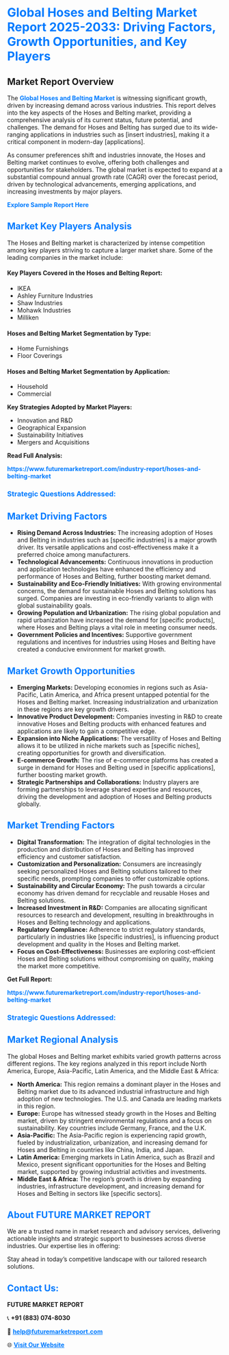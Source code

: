 <h1 style="color: #007BFF;">Global Hoses and Belting Market Report 2025-2033: Driving Factors, Growth Opportunities, and Key Players</h1>

<section id="overview">
<h2>Market Report Overview</h2>
<p>The <a href="https://www.futuremarketreport.com/industry-report/hoses-and-belting-market" style="color: #007BFF; text-decoration: none;"><strong>Global Hoses and Belting Market</strong></a> is witnessing significant growth, driven by increasing demand across various industries. This report delves into the key aspects of the Hoses and Belting market, providing a comprehensive analysis of its current status, future potential, and challenges. The demand for Hoses and Belting has surged due to its wide-ranging applications in industries such as [insert industries], making it a critical component in modern-day [applications].</p>
<p>As consumer preferences shift and industries innovate, the Hoses and Belting market continues to evolve, offering both challenges and opportunities for stakeholders. The global market is expected to expand at a substantial compound annual growth rate (CAGR) over the forecast period, driven by technological advancements, emerging applications, and increasing investments by major players.</p>
</section>

<section id="overview">
<p><a href="https://www.futuremarketreport.com/request-sample/reportId=34692" style="color: #007BFF; text-decoration: none;"><strong>Explore Sample Report Here</strong></a></p>
</section>

<section id="key-players">
<h2 style="color: #007BFF;">Market Key Players Analysis</h2>
<p>The Hoses and Belting market is characterized by intense competition among key players striving to capture a larger market share. Some of the leading companies in the market include:</p>
<h4>Key Players Covered in the Hoses and Belting Report:</h4>
<ul><li>IKEA</li><li>Ashley Furniture Industries</li><li>Shaw Industries</li><li>Mohawk Industries</li><li>Milliken</li></ul>
<h4>Hoses and Belting Market Segmentation by Type:</h4>
<ul><li>Home Furnishings</li><li>Floor Coverings</li></ul>

<h4>Hoses and Belting Market Segmentation by Application:</h4>
<ul><li>Household</li><li>Commercial</li></ul>
<p><strong>Key Strategies Adopted by Market Players:</strong></p>
<ul>
<li>Innovation and R&D</li>
<li>Geographical Expansion</li>
<li>Sustainability Initiatives</li>
<li>Mergers and Acquisitions</li>
</ul>
</section>

<section>
<p><strong>Read Full Analysis: </strong></p><a href="https://www.futuremarketreport.com/industry-report/hoses-and-belting-market" style="color: #007BFF; text-decoration: none;"><strong>https://www.futuremarketreport.com/industry-report/hoses-and-belting-market</strong></a>
<h3 style="color: #007BFF;">Strategic Questions Addressed:</h3>
</section>

<section id="driving-factors">
<h2 style="color: #007BFF;">Market Driving Factors</h2>
<ul>
<li><strong>Rising Demand Across Industries:</strong> The increasing adoption of Hoses and Belting in industries such as [specific industries] is a major growth driver. Its versatile applications and cost-effectiveness make it a preferred choice among manufacturers.</li>
<li><strong>Technological Advancements:</strong> Continuous innovations in production and application technologies have enhanced the efficiency and performance of Hoses and Belting, further boosting market demand.</li>
<li><strong>Sustainability and Eco-Friendly Initiatives:</strong> With growing environmental concerns, the demand for sustainable Hoses and Belting solutions has surged. Companies are investing in eco-friendly variants to align with global sustainability goals.</li>
<li><strong>Growing Population and Urbanization:</strong> The rising global population and rapid urbanization have increased the demand for [specific products], where Hoses and Belting plays a vital role in meeting consumer needs.</li>
<li><strong>Government Policies and Incentives:</strong> Supportive government regulations and incentives for industries using Hoses and Belting have created a conducive environment for market growth.</li>
</ul>
</section>

<section id="growth-opportunities">
<h2 style="color: #007BFF;">Market Growth Opportunities</h2>
<ul>
<li><strong>Emerging Markets:</strong> Developing economies in regions such as Asia-Pacific, Latin America, and Africa present untapped potential for the Hoses and Belting market. Increasing industrialization and urbanization in these regions are key growth drivers.</li>
<li><strong>Innovative Product Development:</strong> Companies investing in R&D to create innovative Hoses and Belting products with enhanced features and applications are likely to gain a competitive edge.</li>
<li><strong>Expansion into Niche Applications:</strong> The versatility of Hoses and Belting allows it to be utilized in niche markets such as [specific niches], creating opportunities for growth and diversification.</li>
<li><strong>E-commerce Growth:</strong> The rise of e-commerce platforms has created a surge in demand for Hoses and Belting used in [specific applications], further boosting market growth.</li>
<li><strong>Strategic Partnerships and Collaborations:</strong> Industry players are forming partnerships to leverage shared expertise and resources, driving the development and adoption of Hoses and Belting products globally.</li>
</ul>
</section>

<section id="trending-factors">
<h2 style="color: #007BFF;">Market Trending Factors</h2>
<ul>
<li><strong>Digital Transformation:</strong> The integration of digital technologies in the production and distribution of Hoses and Belting has improved efficiency and customer satisfaction.</li>
<li><strong>Customization and Personalization:</strong> Consumers are increasingly seeking personalized Hoses and Belting solutions tailored to their specific needs, prompting companies to offer customizable options.</li>
<li><strong>Sustainability and Circular Economy:</strong> The push towards a circular economy has driven demand for recyclable and reusable Hoses and Belting solutions.</li>
<li><strong>Increased Investment in R&D:</strong> Companies are allocating significant resources to research and development, resulting in breakthroughs in Hoses and Belting technology and applications.</li>
<li><strong>Regulatory Compliance:</strong> Adherence to strict regulatory standards, particularly in industries like [specific industries], is influencing product development and quality in the Hoses and Belting market.</li>
<li><strong>Focus on Cost-Effectiveness:</strong> Businesses are exploring cost-efficient Hoses and Belting solutions without compromising on quality, making the market more competitive.</li>
</ul>
</section>

<section>
<p><strong>Get Full Report: </strong></p><a href="https://www.futuremarketreport.com/industry-report/hoses-and-belting-market" style="color: #007BFF; text-decoration: none;"><strong>https://www.futuremarketreport.com/industry-report/hoses-and-belting-market</strong></a>
<h3 style="color: #007BFF;">Strategic Questions Addressed:</h3>
</section>


<section id="regional-analysis">
<h2 style="color: #007BFF;">Market Regional Analysis</h2>
<p>The global Hoses and Belting market exhibits varied growth patterns across different regions. The key regions analyzed in this report include North America, Europe, Asia-Pacific, Latin America, and the Middle East & Africa:</p>
<ul>
<li><strong>North America:</strong> This region remains a dominant player in the Hoses and Belting market due to its advanced industrial infrastructure and high adoption of new technologies. The U.S. and Canada are leading markets in this region.</li>
<li><strong>Europe:</strong> Europe has witnessed steady growth in the Hoses and Belting market, driven by stringent environmental regulations and a focus on sustainability. Key countries include Germany, France, and the U.K.</li>
<li><strong>Asia-Pacific:</strong> The Asia-Pacific region is experiencing rapid growth, fueled by industrialization, urbanization, and increasing demand for Hoses and Belting in countries like China, India, and Japan.</li>
<li><strong>Latin America:</strong> Emerging markets in Latin America, such as Brazil and Mexico, present significant opportunities for the Hoses and Belting market, supported by growing industrial activities and investments.</li>
<li><strong>Middle East & Africa:</strong> The region’s growth is driven by expanding industries, infrastructure development, and increasing demand for Hoses and Belting in sectors like [specific sectors].</li>
</ul>
</section>

<footer>
<h2 style="color: #007BFF;">About FUTURE MARKET REPORT</h2>
<p>We are a trusted name in market research and advisory services, delivering actionable insights and strategic support to businesses across diverse industries. Our expertise lies in offering:</p>

<p>Stay ahead in today’s competitive landscape with our tailored research solutions.</p>

<h2 style="color: #007BFF;">Contact Us:</h2>
<p><strong>FUTURE MARKET REPORT</strong></p>
<p>📞 <strong>+91 (883) 074-8030</strong></p>
<p>📧 <strong><a href="mailto:help@futuremarketreport.com" style="color: #007BFF;">help@futuremarketreport.com</a></strong></p>
<p>🌐 <strong><a href="https://www.futuremarketreport.com/" style="color: #007BFF;">Visit Our Website</a></strong></p>
</footer>